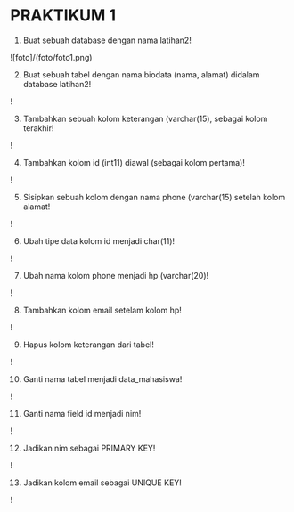 # PRAKTIKUM 1

1. Buat sebuah database dengan nama latihan2!

![foto]/(foto/foto1.png)

2. Buat sebuah tabel dengan nama biodata (nama, alamat) didalam database latihan2!

!

3. Tambahkan sebuah kolom keterangan (varchar(15), sebagai kolom terakhir!

!

4. Tambahkan kolom id (int11) diawal (sebagai kolom pertama)!

!

5. Sisipkan sebuah kolom dengan nama phone (varchar(15) setelah kolom alamat!

!

6. Ubah tipe data kolom id menjadi char(11)!

!

7. Ubah nama kolom phone menjadi hp (varchar(20)!

!

8. Tambahkan kolom email setelam kolom hp!

!

9. Hapus kolom keterangan dari tabel!

!

10. Ganti nama tabel menjadi data_mahasiswa!

!

11. Ganti nama field id menjadi nim!

!

12. Jadikan nim sebagai PRIMARY KEY!

!

13. Jadikan kolom email sebagai UNIQUE KEY!

!
 
